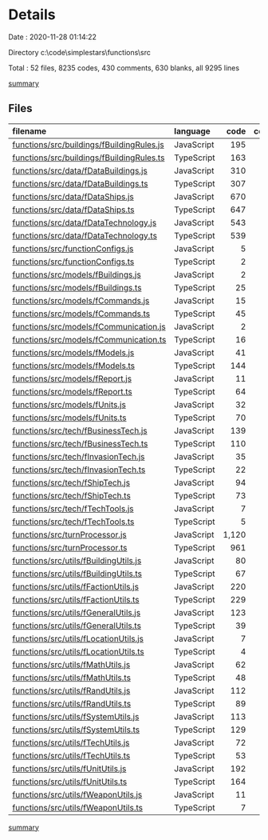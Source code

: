 # Details

Date : 2020-11-28 01:14:22

Directory c:\code\simplestars\functions\src

Total : 52 files,  8235 codes, 430 comments, 630 blanks, all 9295 lines

[summary](results.md)

## Files
| filename | language | code | comment | blank | total |
| :--- | :--- | ---: | ---: | ---: | ---: |
| [functions/src/buildings/fBuildingRules.js](/functions/src/buildings/fBuildingRules.js) | JavaScript | 195 | 1 | 1 | 197 |
| [functions/src/buildings/fBuildingRules.ts](/functions/src/buildings/fBuildingRules.ts) | TypeScript | 163 | 1 | 28 | 192 |
| [functions/src/data/fDataBuildings.js](/functions/src/data/fDataBuildings.js) | JavaScript | 310 | 6 | 1 | 317 |
| [functions/src/data/fDataBuildings.ts](/functions/src/data/fDataBuildings.ts) | TypeScript | 307 | 6 | 4 | 317 |
| [functions/src/data/fDataShips.js](/functions/src/data/fDataShips.js) | JavaScript | 670 | 33 | 1 | 704 |
| [functions/src/data/fDataShips.ts](/functions/src/data/fDataShips.ts) | TypeScript | 647 | 34 | 27 | 708 |
| [functions/src/data/fDataTechnology.js](/functions/src/data/fDataTechnology.js) | JavaScript | 543 | 2 | 1 | 546 |
| [functions/src/data/fDataTechnology.ts](/functions/src/data/fDataTechnology.ts) | TypeScript | 539 | 2 | 16 | 557 |
| [functions/src/functionConfigs.js](/functions/src/functionConfigs.js) | JavaScript | 5 | 0 | 1 | 6 |
| [functions/src/functionConfigs.ts](/functions/src/functionConfigs.ts) | TypeScript | 2 | 0 | 5 | 7 |
| [functions/src/models/fBuildings.js](/functions/src/models/fBuildings.js) | JavaScript | 2 | 0 | 1 | 3 |
| [functions/src/models/fBuildings.ts](/functions/src/models/fBuildings.ts) | TypeScript | 25 | 0 | 3 | 28 |
| [functions/src/models/fCommands.js](/functions/src/models/fCommands.js) | JavaScript | 15 | 0 | 1 | 16 |
| [functions/src/models/fCommands.ts](/functions/src/models/fCommands.ts) | TypeScript | 45 | 0 | 8 | 53 |
| [functions/src/models/fCommunication.js](/functions/src/models/fCommunication.js) | JavaScript | 2 | 0 | 1 | 3 |
| [functions/src/models/fCommunication.ts](/functions/src/models/fCommunication.ts) | TypeScript | 16 | 0 | 12 | 28 |
| [functions/src/models/fModels.js](/functions/src/models/fModels.js) | JavaScript | 41 | 0 | 1 | 42 |
| [functions/src/models/fModels.ts](/functions/src/models/fModels.ts) | TypeScript | 144 | 0 | 23 | 167 |
| [functions/src/models/fReport.js](/functions/src/models/fReport.js) | JavaScript | 11 | 0 | 1 | 12 |
| [functions/src/models/fReport.ts](/functions/src/models/fReport.ts) | TypeScript | 64 | 0 | 21 | 85 |
| [functions/src/models/fUnits.js](/functions/src/models/fUnits.js) | JavaScript | 32 | 0 | 1 | 33 |
| [functions/src/models/fUnits.ts](/functions/src/models/fUnits.ts) | TypeScript | 70 | 0 | 12 | 82 |
| [functions/src/tech/fBusinessTech.js](/functions/src/tech/fBusinessTech.js) | JavaScript | 139 | 0 | 1 | 140 |
| [functions/src/tech/fBusinessTech.ts](/functions/src/tech/fBusinessTech.ts) | TypeScript | 110 | 0 | 21 | 131 |
| [functions/src/tech/fInvasionTech.js](/functions/src/tech/fInvasionTech.js) | JavaScript | 35 | 0 | 1 | 36 |
| [functions/src/tech/fInvasionTech.ts](/functions/src/tech/fInvasionTech.ts) | TypeScript | 22 | 0 | 8 | 30 |
| [functions/src/tech/fShipTech.js](/functions/src/tech/fShipTech.js) | JavaScript | 94 | 7 | 1 | 102 |
| [functions/src/tech/fShipTech.ts](/functions/src/tech/fShipTech.ts) | TypeScript | 73 | 7 | 24 | 104 |
| [functions/src/tech/fTechTools.js](/functions/src/tech/fTechTools.js) | JavaScript | 7 | 0 | 1 | 8 |
| [functions/src/tech/fTechTools.ts](/functions/src/tech/fTechTools.ts) | TypeScript | 5 | 0 | 2 | 7 |
| [functions/src/turnProcessor.js](/functions/src/turnProcessor.js) | JavaScript | 1,120 | 64 | 1 | 1,185 |
| [functions/src/turnProcessor.ts](/functions/src/turnProcessor.ts) | TypeScript | 961 | 69 | 193 | 1,223 |
| [functions/src/utils/fBuildingUtils.js](/functions/src/utils/fBuildingUtils.js) | JavaScript | 80 | 0 | 1 | 81 |
| [functions/src/utils/fBuildingUtils.ts](/functions/src/utils/fBuildingUtils.ts) | TypeScript | 67 | 0 | 14 | 81 |
| [functions/src/utils/fFactionUtils.js](/functions/src/utils/fFactionUtils.js) | JavaScript | 220 | 40 | 1 | 261 |
| [functions/src/utils/fFactionUtils.ts](/functions/src/utils/fFactionUtils.ts) | TypeScript | 229 | 40 | 51 | 320 |
| [functions/src/utils/fGeneralUtils.js](/functions/src/utils/fGeneralUtils.js) | JavaScript | 123 | 0 | 1 | 124 |
| [functions/src/utils/fGeneralUtils.ts](/functions/src/utils/fGeneralUtils.ts) | TypeScript | 39 | 0 | 4 | 43 |
| [functions/src/utils/fLocationUtils.js](/functions/src/utils/fLocationUtils.js) | JavaScript | 7 | 0 | 1 | 8 |
| [functions/src/utils/fLocationUtils.ts](/functions/src/utils/fLocationUtils.ts) | TypeScript | 4 | 0 | 5 | 9 |
| [functions/src/utils/fMathUtils.js](/functions/src/utils/fMathUtils.js) | JavaScript | 62 | 0 | 1 | 63 |
| [functions/src/utils/fMathUtils.ts](/functions/src/utils/fMathUtils.ts) | TypeScript | 48 | 0 | 28 | 76 |
| [functions/src/utils/fRandUtils.js](/functions/src/utils/fRandUtils.js) | JavaScript | 112 | 45 | 1 | 158 |
| [functions/src/utils/fRandUtils.ts](/functions/src/utils/fRandUtils.ts) | TypeScript | 89 | 45 | 24 | 158 |
| [functions/src/utils/fSystemUtils.js](/functions/src/utils/fSystemUtils.js) | JavaScript | 113 | 3 | 1 | 117 |
| [functions/src/utils/fSystemUtils.ts](/functions/src/utils/fSystemUtils.ts) | TypeScript | 129 | 3 | 17 | 149 |
| [functions/src/utils/fTechUtils.js](/functions/src/utils/fTechUtils.js) | JavaScript | 72 | 5 | 1 | 78 |
| [functions/src/utils/fTechUtils.ts](/functions/src/utils/fTechUtils.ts) | TypeScript | 53 | 5 | 14 | 72 |
| [functions/src/utils/fUnitUtils.js](/functions/src/utils/fUnitUtils.js) | JavaScript | 192 | 6 | 1 | 199 |
| [functions/src/utils/fUnitUtils.ts](/functions/src/utils/fUnitUtils.ts) | TypeScript | 164 | 6 | 36 | 206 |
| [functions/src/utils/fWeaponUtils.js](/functions/src/utils/fWeaponUtils.js) | JavaScript | 11 | 0 | 1 | 12 |
| [functions/src/utils/fWeaponUtils.ts](/functions/src/utils/fWeaponUtils.ts) | TypeScript | 7 | 0 | 4 | 11 |

[summary](results.md)